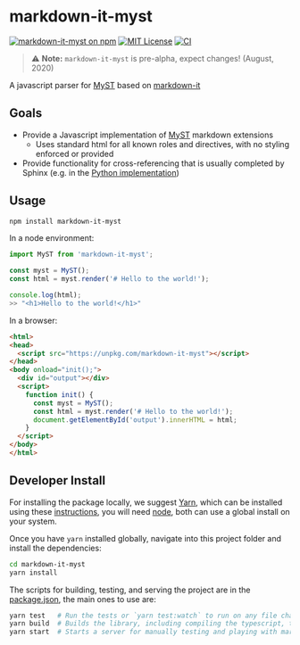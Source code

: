 # markdown-it-myst
[![markdown-it-myst on npm](https://img.shields.io/npm/v/markdown-it-myst.svg)](https://www.npmjs.com/package/markdown-it-myst)
[![MIT License](https://img.shields.io/badge/license-MIT-blue.svg)](https://github.com/executablebooks/markdown-it-myst/blob/master/LICENSE)
[![CI](https://github.com/executablebooks/markdown-it-myst/workflows/CI/badge.svg)](https://github.com/executablebooks/markdown-it-myst/actions)

> :warning: **Note:** `markdown-it-myst` is pre-alpha, expect changes! (August, 2020)

A javascript parser for [MyST](https://myst-parser.readthedocs.io) based on [markdown-it](https://github.com/markdown-it/markdown-it)

## Goals
* Provide a Javascript implementation of [MyST](https://myst-parser.readthedocs.io) markdown extensions
  * Uses standard html for all known roles and directives, with no styling enforced or provided
* Provide functionality for cross-referencing that is usually completed by Sphinx (e.g. in the [Python implementation](https://github.com/executablebooks/MyST-Parser))

## Usage

```bash
npm install markdown-it-myst
```

In a node environment:
```javascript
import MyST from 'markdown-it-myst';

const myst = MyST();
const html = myst.render('# Hello to the world!');

console.log(html);
>> "<h1>Hello to the world!</h1>"
```

In a browser:
```html
<html>
<head>
  <script src="https://unpkg.com/markdown-it-myst"></script>
</head>
<body onload="init();">
  <div id="output"></div>
  <script>
    function init() {
      const myst = MyST();
      const html = myst.render('# Hello to the world!');
      document.getElementById('output').innerHTML = html;
    }
  </script>
</body>
</html>
```

## Developer Install

For installing the package locally, we suggest [Yarn](https://yarnpkg.com/), which can be installed using these [instructions](https://yarnpkg.com/getting-started/install), you will need [node](https://nodejs.org/), both can use a global install on your system.

Once you have `yarn` installed globally, navigate into this project folder and install the dependencies:

```bash
cd markdown-it-myst
yarn install
```

The scripts for building, testing, and serving the project are in the [package.json](package.json), the main ones to use are:

```bash
yarn test   # Run the tests or `yarn test:watch` to run on any file changes
yarn build  # Builds the library, including compiling the typescript, this adds the `dist` folder
yarn start  # Starts a server for manually testing and playing with markdown-it-myst
```
